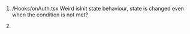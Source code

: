 1. /Hooks/onAuth.tsx
   Weird isInit state behaviour, state is changed even when the condition is not met?

2.
